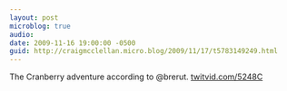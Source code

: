 ```yaml
---
layout: post
microblog: true
audio: 
date: 2009-11-16 19:00:00 -0500
guid: http://craigmcclellan.micro.blog/2009/11/17/t5783149249.html
---
```

The Cranberry adventure according to @brerut.  [twitvid.com/5248C](http://twitvid.com/5248C)
